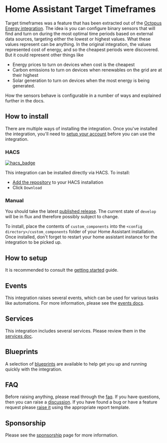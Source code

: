 # Home Assistant Target Timeframes

Target timeframes was a feature that has been extracted out of the [Octopus Energy integration](https://github.com/BottlecapDave/HomeAssistant-OctopusEnergy). The idea is you can configure binary sensors that will find and turn on during the most optimal time periods based on external data sources, targeting either the lowest or highest values. What these values represent can be anything. In the original integration, the values represented cost of energy, and so the cheapest periods were discovered. But it could represent other things like 

* Energy prices to turn on devices when cost is the cheapest
* Carbon emissions to turn on devices when renewables on the grid are at their highest
* Solar generation to turn on devices when the most energy is being generated.

How the sensors behave is configurable in a number of ways and explained further in the docs.

## How to install

There are multiple ways of installing the integration. Once you've installed the integration, you'll need to [setup your account](#how-to-setup) before you can use the integration.

### HACS

[![hacs_badge](https://img.shields.io/badge/HACS-Default-41BDF5.svg?style=for-the-badge)](https://github.com/hacs/integration)

This integration can be installed directly via HACS. To install:

* [Add the repository](https://my.home-assistant.io/redirect/hacs_repository/?owner=BottlecapDave&repository=homeassistant-targettimeframes&category=integration) to your HACS installation
* Click `Download`

### Manual

You should take the latest [published release](https://github.com/BottlecapDave/homeassistant-targettimeframes/releases). The current state of `develop` will be in flux and therefore possibly subject to change.

To install, place the contents of `custom_components` into the `<config directory>/custom_components` folder of your Home Assistant installation. Once installed, don't forget to restart your home assistant instance for the integration to be picked up.

## How to setup

It is recommended to consult the [getting started](https://bottlecapdave.github.io/HomeAssistant-TargetTimeframes/setup/getting_started) guide.

## Events

This integration raises several events, which can be used for various tasks like automations. For more information, please see the [events docs](https://bottlecapdave.github.io/HomeAssistant-TargetTimeframes/events).

## Services

This integration includes several services. Please review them in the [services doc](https://bottlecapdave.github.io/HomeAssistant-TargetTimeframes/services).

## Blueprints

A selection of [blueprints](https://bottlecapdave.github.io/HomeAssistant-TargetTimeframes/blueprints) are available to help get you up and running quickly with the integration.

## FAQ

Before raising anything, please read through the [faq](https://bottlecapdave.github.io/HomeAssistant-TargetTimeframes/faq). If you have questions, then you can raise a [discussion](https://github.com/BottlecapDave/homeassistant-targettimeframes/discussions). If you have found a bug or have a feature request please [raise it](https://github.com/BottlecapDave/homeassistant-targettimeframes/issues) using the appropriate report template.

## Sponsorship

Please see the [sponsorship](https://bottlecapdave.github.io/HomeAssistant-TargetTimeframes/sponsorship) page for more information.